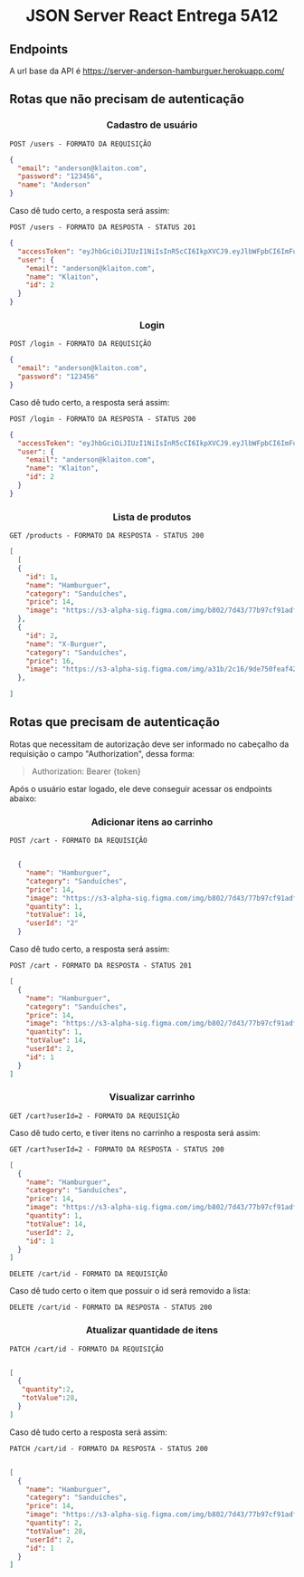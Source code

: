 <h1 align='center'>
    JSON Server React Entrega 5A12
</h1>

## Endpoints

A url base da API é https://server-anderson-hamburguer.herokuapp.com/

## Rotas que não precisam de autenticação

<h3 align='center'> Cadastro de usuário</h3>

`POST /users - FORMATO DA REQUISIÇÃO`

```json
{
  "email": "anderson@klaiton.com",
  "password": "123456",
  "name": "Anderson"
}
```

Caso dê tudo certo, a resposta será assim:

`POST /users - FORMATO DA RESPOSTA - STATUS 201`

```json
{
  "accessToken": "eyJhbGciOiJIUzI1NiIsInR5cCI6IkpXVCJ9.eyJlbWFpbCI6ImFuZGVyc29uQGtsYWl0b24uY29tIiwiaWF0IjoxNjM1OTc4ODI3LCJleHAiOjE2MzU5ODI0MjcsInN1YiI6IjIifQ.z5Y5z0v9WjA40Puk-WXB7ZVmbGtHyEGMS4xvDVSUD_M",
  "user": {
    "email": "anderson@klaiton.com",
    "name": "Klaiton",
    "id": 2
  }
}
```

<h3 align='center'> Login </h3>

`POST /login - FORMATO DA REQUISIÇÃO`

```json
{
  "email": "anderson@klaiton.com",
  "password": "123456"
}
```

Caso dê tudo certo, a resposta será assim:

`POST /login - FORMATO DA RESPOSTA - STATUS 200`

```json
{
  "accessToken": "eyJhbGciOiJIUzI1NiIsInR5cCI6IkpXVCJ9.eyJlbWFpbCI6ImFuZGVyc29uQGtsYWl0b24uY29tIiwiaWF0IjoxNjM1OTc4ODI3LCJleHAiOjE2MzU5ODI0MjcsInN1YiI6IjIifQ.z5Y5z0v9WjA40Puk-WXB7ZVmbGtHyEGMS4xvDVSUD_M",
  "user": {
    "email": "anderson@klaiton.com",
    "name": "Klaiton",
    "id": 2
  }
}
```

<h3 align='center'> Lista de  produtos </h3>

`GET /products - FORMATO DA RESPOSTA - STATUS 200`

```JSON
[
  [
  {
    "id": 1,
    "name": "Hamburguer",
    "category": "Sanduíches",
    "price": 14,
    "image": "https://s3-alpha-sig.figma.com/img/b802/7d43/77b97cf91adff632bb964dc7b056d179?Expires=1636934400&Signature=PNhZpOqfVsP80AYjycl7hCtJsf4fUTiVlryJQev3R7XoEvHPYBFS-DZgr7nmR1LljWTPjJlZv-2xA6IcIqyK9Tzfiy4gIMxAkVohJPfMoTD0u0tg6vcXzSlY2kaA77rr1MSvD-xROTYPbGB3EKEYxPs6~C9VxdAvo6QRbSEhbwbINx9TRj1V5n6c907pBv0YxmN7wzwQnlx4G~ODOdsaOBaRPNu7CEwVP2OGNo20Ld3mfkARTV~5TuYL72vL~7cFlia9PyocSAr3NctuveBtkeo3vt638cFH3zLsrM39af0IqpDkEAeBthKVkS5eT1PgmdeHy2xOoeqSTnnuLhBnkQ__&Key-Pair-Id=APKAINTVSUGEWH5XD5UA"
  },
  {
    "id": 2,
    "name": "X-Burguer",
    "category": "Sanduíches",
    "price": 16,
    "image": "https://s3-alpha-sig.figma.com/img/a31b/2c16/9de750feaf42d98ebd46941dad1f6afd?Expires=1636934400&Signature=CC~itVkTJHtH5dJmAt9kGp9WEQw2stM~wcd8j8KTqGSMSoRsE5n78ElXmyjvoumEg3Ra5xm-cc8vHPwguK2raJ9pft7qr5FEgN7xGxzXFnBbjRAJpsRTkrvT~eK~KJBaaDT2XS-Qjnn0laIGMj-Bczxz0ZR284yBUaSYbMk2Hv-7NRn4h-ZzyeKmI8PtNvGRisMn4DVc5qyRxVAb2mblzmqwvHUJlexfyv69kJl5tWrGzlaIA0BUX-4xgSesC2b7tM0Kwi2WDYAQhWf8079cVkj4~5ylC0-uwSAvfQkVzoXK6gHhh8fE5gW8XyI8MPY0S6RC4hWhOBzP38hF-SSCgQ__&Key-Pair-Id=APKAINTVSUGEWH5XD5UA"
  },

]
```

## Rotas que precisam de autenticação

Rotas que necessitam de autorização deve ser informado no cabeçalho da requisição o campo "Authorization", dessa forma:

> Authorization: Bearer {token}

Após o usuário estar logado, ele deve conseguir acessar os endpoints abaixo:

<h3 align='center'> Adicionar itens ao carrinho </h3>

`POST /cart - FORMATO DA REQUISIÇÃO`

```JSON

  {
    "name": "Hamburguer",
    "category": "Sanduíches",
    "price": 14,
    "image": "https://s3-alpha-sig.figma.com/img/b802/7d43/77b97cf91adff632bb964dc7b056d179?Expires=1636934400&Signature=PNhZpOqfVsP80AYjycl7hCtJsf4fUTiVlryJQev3R7XoEvHPYBFS-DZgr7nmR1LljWTPjJlZv-2xA6IcIqyK9Tzfiy4gIMxAkVohJPfMoTD0u0tg6vcXzSlY2kaA77rr1MSvD-xROTYPbGB3EKEYxPs6~C9VxdAvo6QRbSEhbwbINx9TRj1V5n6c907pBv0YxmN7wzwQnlx4G~ODOdsaOBaRPNu7CEwVP2OGNo20Ld3mfkARTV~5TuYL72vL~7cFlia9PyocSAr3NctuveBtkeo3vt638cFH3zLsrM39af0IqpDkEAeBthKVkS5eT1PgmdeHy2xOoeqSTnnuLhBnkQ__&Key-Pair-Id=APKAINTVSUGEWH5XD5UA",
    "quantity": 1,
    "totValue": 14,
    "userId": "2"
  }

```

Caso dê tudo certo, a resposta será assim:

`POST /cart - FORMATO DA RESPOSTA - STATUS 201`

```json
[
  {
    "name": "Hamburguer",
    "category": "Sanduíches",
    "price": 14,
    "image": "https://s3-alpha-sig.figma.com/img/b802/7d43/77b97cf91adff632bb964dc7b056d179?Expires=1636934400&Signature=PNhZpOqfVsP80AYjycl7hCtJsf4fUTiVlryJQev3R7XoEvHPYBFS-DZgr7nmR1LljWTPjJlZv-2xA6IcIqyK9Tzfiy4gIMxAkVohJPfMoTD0u0tg6vcXzSlY2kaA77rr1MSvD-xROTYPbGB3EKEYxPs6~C9VxdAvo6QRbSEhbwbINx9TRj1V5n6c907pBv0YxmN7wzwQnlx4G~ODOdsaOBaRPNu7CEwVP2OGNo20Ld3mfkARTV~5TuYL72vL~7cFlia9PyocSAr3NctuveBtkeo3vt638cFH3zLsrM39af0IqpDkEAeBthKVkS5eT1PgmdeHy2xOoeqSTnnuLhBnkQ__&Key-Pair-Id=APKAINTVSUGEWH5XD5UA",
    "quantity": 1,
    "totValue": 14,
    "userId": 2,
    "id": 1
  }
]
```

<h3 align='center'> Visualizar carrinho </h3>

`GET /cart?userId=2 - FORMATO DA REQUISIÇÃO`


Caso dê tudo certo, e tiver itens no carrinho a resposta será assim:

`GET /cart?userId=2 - FORMATO DA RESPOSTA - STATUS 200`

```json
[
  {
    "name": "Hamburguer",
    "category": "Sanduíches",
    "price": 14,
    "image": "https://s3-alpha-sig.figma.com/img/b802/7d43/77b97cf91adff632bb964dc7b056d179?Expires=1636934400&Signature=PNhZpOqfVsP80AYjycl7hCtJsf4fUTiVlryJQev3R7XoEvHPYBFS-DZgr7nmR1LljWTPjJlZv-2xA6IcIqyK9Tzfiy4gIMxAkVohJPfMoTD0u0tg6vcXzSlY2kaA77rr1MSvD-xROTYPbGB3EKEYxPs6~C9VxdAvo6QRbSEhbwbINx9TRj1V5n6c907pBv0YxmN7wzwQnlx4G~ODOdsaOBaRPNu7CEwVP2OGNo20Ld3mfkARTV~5TuYL72vL~7cFlia9PyocSAr3NctuveBtkeo3vt638cFH3zLsrM39af0IqpDkEAeBthKVkS5eT1PgmdeHy2xOoeqSTnnuLhBnkQ__&Key-Pair-Id=APKAINTVSUGEWH5XD5UA",
    "quantity": 1,
    "totValue": 14,
    "userId": 2,
    "id": 1
  }
]
```

`DELETE /cart/id - FORMATO DA REQUISIÇÃO `

Caso dê tudo certo o item que possuir o id será removido a lista:

`DELETE /cart/id - FORMATO DA RESPOSTA - STATUS 200`


<h3 align='center'> Atualizar quantidade de itens </h3>

`PATCH /cart/id - FORMATO DA REQUISIÇÃO`

```JSON

[
  {
   "quantity":2,
   "totValue":28,
  }
]
```

Caso dê tudo certo a resposta será assim:

`PATCH /cart/id - FORMATO DA RESPOSTA - STATUS 200`


```JSON

[
  {
    "name": "Hamburguer",
    "category": "Sanduíches",
    "price": 14,
    "image": "https://s3-alpha-sig.figma.com/img/b802/7d43/77b97cf91adff632bb964dc7b056d179?Expires=1636934400&Signature=PNhZpOqfVsP80AYjycl7hCtJsf4fUTiVlryJQev3R7XoEvHPYBFS-DZgr7nmR1LljWTPjJlZv-2xA6IcIqyK9Tzfiy4gIMxAkVohJPfMoTD0u0tg6vcXzSlY2kaA77rr1MSvD-xROTYPbGB3EKEYxPs6~C9VxdAvo6QRbSEhbwbINx9TRj1V5n6c907pBv0YxmN7wzwQnlx4G~ODOdsaOBaRPNu7CEwVP2OGNo20Ld3mfkARTV~5TuYL72vL~7cFlia9PyocSAr3NctuveBtkeo3vt638cFH3zLsrM39af0IqpDkEAeBthKVkS5eT1PgmdeHy2xOoeqSTnnuLhBnkQ__&Key-Pair-Id=APKAINTVSUGEWH5XD5UA",
    "quantity": 2,
    "totValue": 28,
    "userId": 2,
    "id": 1
  }
]
```
